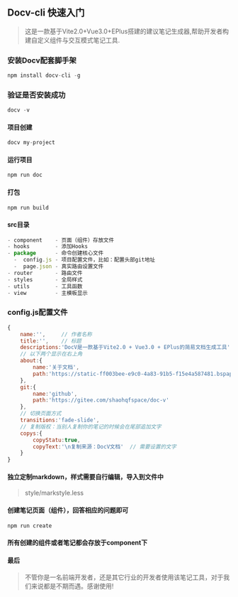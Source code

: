 ## Docv-cli 快速入门
> 这是一款基于Vite2.0+Vue3.0+EPlus搭建的建议笔记生成器,帮助开发者构建自定义组件与交互模式笔记工具.
### 安装Docv配套脚手架
```js
npm install docv-cli -g
```

### 验证是否安装成功
```js
docv -v
```

#### 项目创建
```js
docv my-project
```
#### 运行项目
```js
npm run doc
```
#### 打包
```js
npm run build
```
#### src目录
```js
- component    - 页面（组件）存放文件
- hooks        - 添加Hooks
- package      - 命令创建核心文件
  -  config.js - 项目配置文件，比如：配置头部git地址
  -  page.json - 真实路由设置文件
- router       - 路由文件
- styles       - 全局样式
- utils        - 工具函数
- view         - 主模板显示
```

### config.js配置文件
```js
{
    name:'',     // 作者名称
    title:'',    // 标题
    descriptions:'DocV是一款基于Vite2.0 + Vue3.0 + EPlus的简易文档生成工具', // 介绍
    // 以下两个显示在右上角
    about:{
        name:'关于文档', 
        path:'https://static-ff003bee-e9c0-4a83-91b5-f15e4a587481.bspapp.com/docv.html#/home' 
    },
    git:{
        name:'github',
        path:'https://gitee.com/shaohqfspace/doc-v' 
    },
    // 切换页面方式
    transitions:'fade-slide', 
    // 复制版权：当别人复制你的笔记的时候会在尾部追加文字
    copys:{
        copyStatu:true,
        copyText:'\n复制来源：DocV文档'  // 需要设置的文字
    }   
}
```
#### 独立定制markdown，样式需要自行编辑，导入到文件中
> style/markstyle.less

#### 创建笔记页面（组件），回答相应的问题即可
```js
npm run create  
``` 

#### 所有创建的组件或者笔记都会存放于component下

#### 最后
> 不管你是一名前端开发者，还是其它行业的开发者使用该笔记工具，对于我们来说都是不期而遇。感谢使用!



